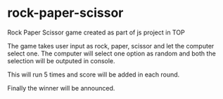 # rock-paper-scissor
Rock Paper Scissor game created as part of js project in TOP

The game takes user input as rock, paper, scissor and let the computer select one.
The computer will select one option as random and both the selection will be outputed in console.

This will run 5 times and score will be added in each round.

Finally the winner will be announced.
